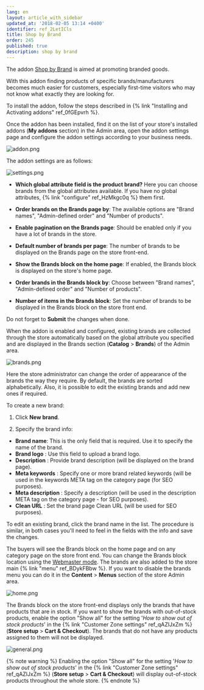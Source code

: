 ```yaml
---
lang: en
layout: article_with_sidebar
updated_at: '2018-02-05 13:14 +0400'
identifier: ref_2LetICls
title: Shop by Brand
order: 245
published: true
description: shop by brand
---
```

The addon [Shop by Brand](https://market.x-cart.com/addons/shop-by-brand.html "Shop by Brand") is aimed at promoting branded goods.

With this addon finding products of specific brands/manufacturers becomes much easier for customers, especially first-time visitors who may not know what exactly they are looking for.

To install the addon, follow the steps described in {% link "Installing and Activating addons" ref_0fGEpvrh %}.

Once the addon has been installed, find it on the list of your store's installed addons (**My addons** section) in the Admin area, open the addon settings page and configure the addon settings according to your business needs.

![addon.png]({{site.baseurl}}/attachments/ref_2LetICls/addon.png)

The addon settings are as follows:

![settings.png]({{site.baseurl}}/attachments/ref_2LetICls/settings.png)

* **Which global attribute field is the product brand?** Here you can choose brands from the global attributes available. If you have no global attributes, {% link "configure" ref_HzMkgc0q %} them first. 

* **Order brands on the Brands page by**: The available options are "Brand names", "Admin-defined order" and "Number of products". 

* **Enable pagination on the Brands page**: Should be enabled only if you have a lot of brands in the store. 

* **Default number of brands per page**: The number of brands to be displayed on the Brands page on the store front-end. 

* **Show the Brands block on the home page**: If enabled, the Brands block is displayed on the store's home page. 

* **Order brands in the Brands block by**: Choose between "Brand names", "Admin-defined order" and "Number of products". 
* **Number of items in the Brands block**: Set the number of brands to be displayed in the Brands block on the store front end. 

Do not forget to **Submit** the changes when done.

When the addon is enabled and configured, existing brands are collected through the store automatically based on the global attribute you specified and are displayed in the Brands section (**Catalog** > **Brands**) of the Admin area. 

![brands.png]({{site.baseurl}}/attachments/ref_2LetICls/brands.png)

Here the store administrator can change the order of appearance of the brands the way they require. By default, the brands are sorted alphabetically. Also, it is possible to edit the existing brands and add new ones if required. 

To create a new brand:

1. Click **New brand**. 

2. Specify the brand info:
* **Brand name**: This is the only field that is required. Use it to specify the name of the brand.
* **Brand logo** : Use this field to upload a brand logo. 
* **Description** : Provide brand description (will be displayed on the brand page).
* **Meta keywords** : Specify one or more brand related keywords (will be used in the keywords META tag on the category page (for SEO purposes).
* **Meta description** : Specify a description (will be used in the description META tag on the category page - for SEO purposes).
* **Clean URL** : Set the brand page Clean URL (will be used for SEO purposes).

To edit an existing brand, click the brand name in the list. The procedure is similar, in both cases you'll need to feel in the fields with the info and save the changes.

The buyers will see the Brands block on the home page and on any category page on the store front end. You can change the Brands block location using the [Webmaster mode](https://devs.x-cart.com/webinars_and_video_tutorials/using_webmaster_mode_in_x-cart_5.html "Shop by Brand"). The brands are also added to the store main {% link "menu" ref_BDykFBbw %}. If you want to disable the brands menu you can do it in the **Content** > **Menus** section of the store Admin area.

![home.png]({{site.baseurl}}/attachments/ref_2LetICls/home.png)

The Brands block on the store front-end displays only the brands that have products that are in stock. If you want to show the brands with out-of-stock products, enable the option "Show all" for the setting '_How to show out of stock products_' in the {% link "Customer Zone settings" ref_qAZlJxZm %} (**Store setup** > **Cart & Checkout**). The brands that do not have any products assigned to them will not be displayed.

![general.png]({{site.baseurl}}/attachments/ref_2LetICls/general.png)

{% note warning %}
Enabling the option "Show all" for the setting '_How to show out of stock products_' in the {% link "Customer Zone settings" ref_qAZlJxZm %} (**Store setup** > **Cart & Checkout**) will display out-of-stock products throughout the whole store.
{% endnote %}
